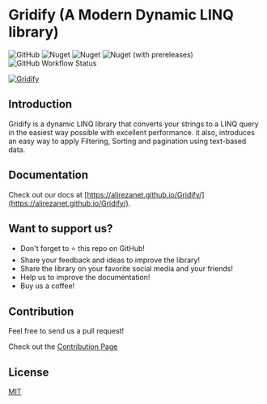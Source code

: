 # Gridify (A Modern Dynamic LINQ library)

![GitHub](https://img.shields.io/github/license/alirezanet/gridify) ![Nuget](https://img.shields.io/nuget/dt/gridify?color=%239100ff) ![Nuget](https://img.shields.io/nuget/v/gridify?label=stable) ![Nuget (with prereleases)](https://img.shields.io/nuget/vpre/gridify?label=latest) ![GitHub Workflow Status](https://img.shields.io/github/workflow/status/alirezanet/gridify/Publish%20Packages?label=tests)

[![Gridify](https://alirezanet.github.io/Gridify/gridify-readme-logo.svg)](https://alirezanet.github.io/Gridify/)

## Introduction

Gridify is a dynamic LINQ library that converts your strings to a LINQ query in the easiest way possible with excellent performance. it also, introduces an easy way to apply Filtering, Sorting and pagination using text-based data.

## Documentation

Check out our docs at [https://alirezanet.github.io/Gridify/](https://alirezanet.github.io/Gridify/).

## Want to support us?

-  Don't forget to ⭐ this repo on GitHub!
-  Share your feedback and ideas to improve the library!
-  Share the library on your favorite social media and your friends!
-  Help us to improve the documentation!
-  Buy us a coffee!

## Contribution

Feel free to send us a pull request!

Check out the [Contribution Page](https://alirezanet.github.io/Gridify/contribution)

## License

[MIT](https://github.com/alirezanet/gridify/blob/master/LICENSE)
